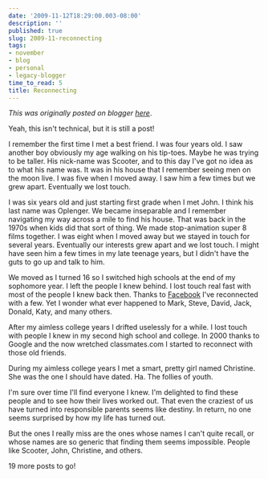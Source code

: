```yaml
---
date: '2009-11-12T18:29:00.003-08:00'
description: ''
published: true
slug: 2009-11-reconnecting
tags:
- november
- blog
- personal
- legacy-blogger
time_to_read: 5
title: Reconnecting
---
```


*This was originally posted on blogger [here](https://pydanny.blogspot.com/2009/11/reconnecting.html)*.

Yeah, this isn't technical, but it is still a post!

I remember the first time I met a best friend. I was four years old. I saw another boy obviously my age walking on his tip-toes. Maybe he was trying to be taller. His nick-name was Scooter, and to this day I've got no idea as to what his name was. It was in his house that I remember seeing men on the moon live. I was five when I moved away. I saw him a few times but we grew apart. Eventually we lost touch.

I was six years old and just starting first grade when I met John. I think his last name was Oplenger. We became inseparable and I remember navigating my way across a mile to find his house. That was back in the 1970s when kids did that sort of thing. We made stop-animation super 8 films together. I was eight when I moved away but we stayed in touch for several years. Eventually our interests grew apart and we lost touch. I might have seen him a few times in my late teenage years, but I didn't have the guts to go up and talk to him.

We moved as I turned 16 so I switched high schools at the end of my sophomore year. I left the people I knew behind. I lost touch real fast with most of the people I knew back then. Thanks to [Facebook](https://facebook.com/) I've reconnected with a few. Yet I wonder what ever happened to Mark, Steve, David, Jack, Donald, Katy, and many others.

After my aimless college years I drifted uselessly for a while. I lost touch with people I knew in my second high school and college. In 2000 thanks to Google and the now wretched classmates.com I started to reconnect with those old friends.

During my aimless college years I met a smart, pretty girl named Christine. She was the one I should have dated. Ha. The follies of youth.

I'm sure over time I'll find everyone I knew. I'm delighted to find these people and to see how their lives worked out. That even the craziest of us have turned into responsible parents seems like destiny. In return, no one seems surprised by how my life has turned out.

But the ones I really miss are the ones whose names I can't quite recall, or whose names are so generic that finding them seems impossible. People like Scooter, John, Christine, and others.

19 more posts to go!